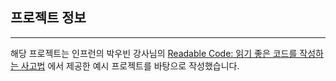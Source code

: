 ## 프로젝트 정보

---

해당 프로젝트는 인프런의 박우빈 강사님의 [Readable Code: 읽기 좋은 코드를 작성하는 사고법](https://www.inflearn.com/course/readable-code-%EC%9D%BD%EA%B8%B0%EC%A2%8B%EC%9D%80%EC%BD%94%EB%93%9C-%EC%9E%91%EC%84%B1%EC%82%AC%EA%B3%A0%EB%B2%95)
에서 제공한 예시 프로젝트를 바탕으로 작성했습니다.